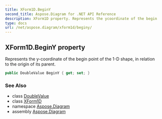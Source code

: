 ```yaml
---
title: XForm1D.BeginY
second_title: Aspose.Diagram for .NET API Reference
description: XForm1D property. Represents the ycoordinate of the begin point of the 1D shape in relation to the origin of its parent
type: docs
url: /net/aspose.diagram/xform1d/beginy/
---
```

## XForm1D.BeginY property

Represents the y-coordinate of the begin point of the 1-D shape, in relation to the origin of its parent.

```csharp
public DoubleValue BeginY { get; set; }
```

### See Also

* class [DoubleValue](../../doublevalue/)
* class [XForm1D](../)
* namespace [Aspose.Diagram](../../xform1d/)
* assembly [Aspose.Diagram](../../../)


